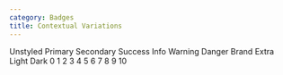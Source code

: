 ```yaml
---
category: Badges
title: Contextual Variations
---
```

<span class="badge badge-unstyled">Unstyled</span>
<span class="badge badge-primary">Primary</span>
<span class="badge badge-secondary">Secondary</span>
<span class="badge badge-success">Success</span>
<span class="badge badge-info">Info</span>
<span class="badge badge-warning">Warning</span>
<span class="badge badge-danger">Danger</span>
<span class="badge badge-brand">Brand</span>
<span class="badge badge-extra">Extra</span>
<span class="badge badge-light">Light</span>
<span class="badge badge-dark">Dark</span>
<span class="badge badge-unstyled">0</span>
<span class="badge badge-primary">1</span>
<span class="badge badge-secondary">2</span>
<span class="badge badge-success">3</span>
<span class="badge badge-info">4</span>
<span class="badge badge-warning">5</span>
<span class="badge badge-danger">6</span>
<span class="badge badge-brand">7</span>
<span class="badge badge-extra">8</span>
<span class="badge badge-light">9</span>
<span class="badge badge-dark">10</span>

